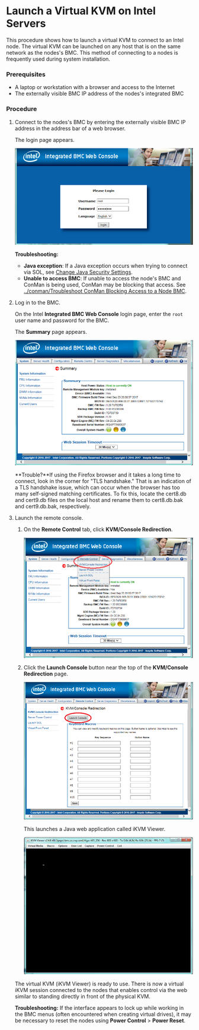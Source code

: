 # Launch a Virtual KVM on Intel Servers

This procedure shows how to launch a virtual KVM to connect to an Intel node. The virtual KVM can be launched on any host that is on the same network as the nodes's BMC. This method of connecting to a nodes is frequently used during system installation.

### Prerequisites

-   A laptop or workstation with a browser and access to the Internet
-   The externally visible BMC IP address of the nodes's integrated BMC

### Procedure

1.  Connect to the nodes's BMC by entering the externally visible BMC IP address in the address bar of a web browser.

    The login page appears.

    ![Intel Integrated BMC Console: Login Page](../../img/operations/Intel_Integrated_BMC_Console_Login_Page.png "Intel Integrated BMC Console: Login Page")

    **Troubleshooting:**

    -   **Java exception**: If a Java exception occurs when trying to connect via SOL, see [Change Java Security Settings](Change_Java_Security_Settings.md).
    -   **Unable to access BMC**: If unable to access the node's BMC and ConMan is being used, ConMan may be blocking that access. See [../conman/Troubleshoot ConMan Blocking Access to a Node BMC](../conman/Troubleshoot_ConMan_Blocking_Access_to_a_Node_BMC.md).

2.  Log in to the BMC.

    On the Intel **Integrated BMC Web Console** login page, enter the `root` user name and password for the BMC.

    The **Summary** page appears.

    ![Intel Integrated BMC Console: Summary Page](../../img/operations/Intel_Integrated_BMC_Console_Summary_Page.png "Intel Integrated BMC Console: Summary Page")

    **Trouble?**If using the Firefox browser and it takes a long time to connect, look in the corner for "TLS handshake." That is an indication of a TLS handshake issue, which can occur when the browser has too many self-signed matching certificates. To fix this, locate the cert8.db and cert9.db files on the local host and rename them to cert8.db.bak and cert9.db.bak, respectively.

3.  Launch the remote console.

    1.  On the **Remote Control** tab, click **KVM/Console Redirection**.

        ![Intel Integrated BMC Console: Remote Control Tab](../../img/operations/Intel_Integrated_BMC_Console_Remote_Control_Tab.png "Intel Integrated BMC Console: Remote Control Tab")

    2.  Click the **Launch Console** button near the top of the **KVM/Console Redirection** page.

        ![Intel Integrated BMC Console: Launch Console Button](../../img/operations/Intel_Integrated_BMC_Console_Launch_Console_Button.png "Intel Integrated BMC Console: Launch Console Button")

        This launches a Java web application called iKVM Viewer.

        ![Java iKVM Viewer](../../img/operations/Java_iKVM_Viewer.png "Java iKVM Viewer")

    The virtual KVM \(iKVM Viewer\) is ready to use. There is now a virtual iKVM session connected to the nodes that enables control via the web similar to standing directly in front of the physical KVM.

    **Troubleshooting:** If the interface appears to lock up while working in the BMC menus \(often encountered when creating virtual drives\), it may be necessary to reset the nodes using **Power Control** \> **Power Reset**.

